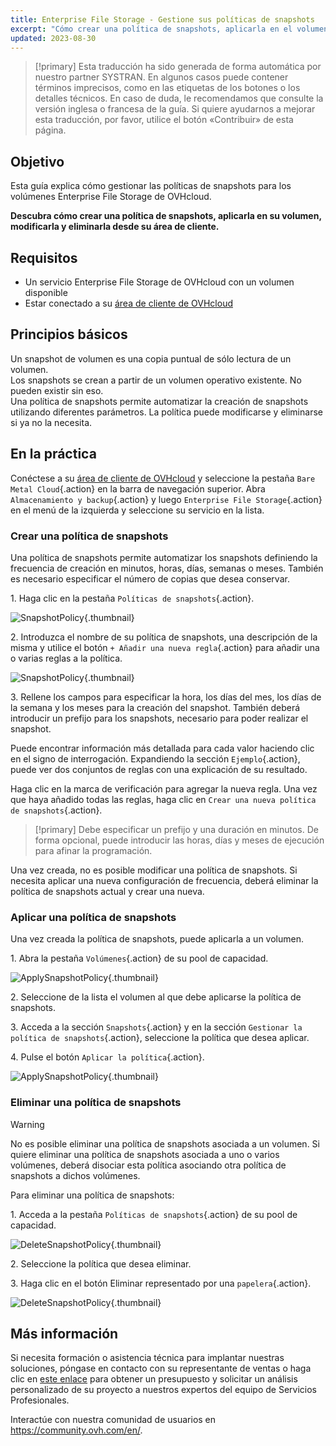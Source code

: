 ```yaml
---
title: Enterprise File Storage - Gestione sus políticas de snapshots
excerpt: "Cómo crear una política de snapshots, aplicarla en el volumen, modificarla y eliminarla desde el área de cliente"
updated: 2023-08-30
---
```


> [!primary]
> Esta traducción ha sido generada de forma automática por nuestro partner SYSTRAN. En algunos casos puede contener términos imprecisos, como en las etiquetas de los botones o los detalles técnicos. En caso de duda, le recomendamos que consulte la versión inglesa o francesa de la guía. Si quiere ayudarnos a mejorar esta traducción, por favor, utilice el botón «Contribuir» de esta página.
>

## Objetivo

Esta guía explica cómo gestionar las políticas de snapshots para los volúmenes Enterprise File Storage de OVHcloud.

**Descubra cómo crear una política de snapshots, aplicarla en su volumen, modificarla y eliminarla desde su área de cliente.**

## Requisitos

- Un servicio Enterprise File Storage de OVHcloud con un volumen disponible
- Estar conectado a su [área de cliente de OVHcloud](/links/manager)

## Principios básicos

Un snapshot de volumen es una copia puntual de sólo lectura de un volumen.<br>
Los snapshots se crean a partir de un volumen operativo existente. No pueden existir sin eso.<br>
Una política de snapshots permite automatizar la creación de snapshots utilizando diferentes parámetros. La política puede modificarse y eliminarse si ya no la necesita.

## En la práctica

Conéctese a su [área de cliente de OVHcloud](/links/manager) y seleccione la pestaña `Bare Metal Cloud`{.action} en la barra de navegación superior. Abra `Almacenamiento y backup`{.action} y luego `Enterprise File Storage`{.action} en el menú de la izquierda y seleccione su servicio en la lista.

### Crear una política de snapshots

Una política de snapshots permite automatizar los snapshots definiendo la frecuencia de creación en minutos, horas, días, semanas o meses. 
También es necesario especificar el número de copias que desea conservar.

1\. Haga clic en la pestaña `Políticas de snapshots`{.action}.

![SnapshotPolicy](images/Snapshot_Policy_1.png){.thumbnail}

2\. Introduzca el nombre de su política de snapshots, una descripción de la misma y utilice el botón `+ Añadir una nueva regla`{.action} para añadir una o varias reglas a la política.

![SnapshotPolicy](images/Snapshot_Policy_2.png){.thumbnail}

3\. Rellene los campos para especificar la hora, los días del mes, los días de la semana y los meses para la creación del snapshot. También deberá introducir un prefijo para los snapshots, necesario para poder realizar el snapshot.

Puede encontrar información más detallada para cada valor haciendo clic en el signo de interrogación. Expandiendo la sección `Ejemplo`{.action}, puede ver dos conjuntos de reglas con una explicación de su resultado.

Haga clic en la marca de verificación para agregar la nueva regla. Una vez que haya añadido todas las reglas, haga clic en `Crear una nueva política de snapshots`{.action}.

> [!primary]
> Debe especificar un prefijo y una duración en minutos. De forma opcional, puede introducir las horas, días y meses de ejecución para afinar la programación.
>

Una vez creada, no es posible modificar una política de snapshots. Si necesita aplicar una nueva configuración de frecuencia, deberá eliminar la política de snapshots actual y crear una nueva. 

### Aplicar una política de snapshots 

Una vez creada la política de snapshots, puede aplicarla a un volumen.

1\. Abra la pestaña `Volúmenes`{.action} de su pool de capacidad.

![ApplySnapshotPolicy](images/Snapshot_Policy_3.png){.thumbnail}

2\. Seleccione de la lista el volumen al que debe aplicarse la política de snapshots.

3\. Acceda a la sección `Snapshots`{.action} y en la sección `Gestionar la política de snapshots`{.action}, seleccione la política que desea aplicar. 

4\. Pulse el botón `Aplicar la política`{.action}.

![ApplySnapshotPolicy](images/Snapshot_Policy_4.png){.thumbnail}

### Eliminar una política de snapshots

> [!warning]
>
> No es posible eliminar una política de snapshots asociada a un volumen. Si quiere eliminar una política de snapshots asociada a uno o varios volúmenes, deberá disociar esta política asociando otra política de snapshots a dichos volúmenes.
>

Para eliminar una política de snapshots:

1\. Acceda a la pestaña `Políticas de snapshots`{.action} de su pool de capacidad.

![DeleteSnapshotPolicy](images/Snapshot_Policy_5.png){.thumbnail}

2\. Seleccione la política que desea eliminar.

3\. Haga clic en el botón Eliminar representado por una `papelera`{.action}.

![DeleteSnapshotPolicy](images/Snapshot_Policy_6.png){.thumbnail}

## Más información <a name="go-further"></a>

Si necesita formación o asistencia técnica para implantar nuestras soluciones, póngase en contacto con su representante de ventas o haga clic en [este enlace](https://www.ovhcloud.com/es/professional-services/) para obtener un presupuesto y solicitar un análisis personalizado de su proyecto a nuestros expertos del equipo de Servicios Profesionales.

Interactúe con nuestra comunidad de usuarios en <https://community.ovh.com/en/>.
